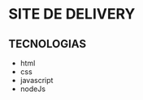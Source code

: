 <h1>SITE DE DELIVERY</h1>
<h2>TECNOLOGIAS</h2>
<ul>
  <li>html</li>
  <li>css</li>
  <li>javascript</li>
  <li>nodeJs</li>
</ul>
